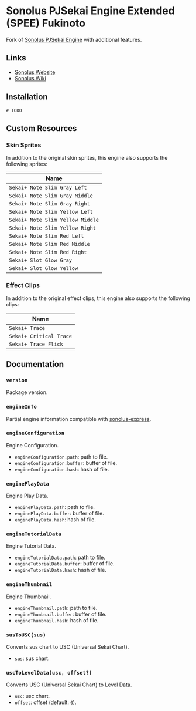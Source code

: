 # Sonolus PJSekai Engine Extended (SPEE) Fukinoto

Fork of [Sonolus PJSekai Engine](https://github.com/NonSpicyBurrito/sonolus-pjsekai-engine) with additional features.

## Links

-   [Sonolus Website](https://sonolus.com)
-   [Sonolus Wiki](https://github.com/NonSpicyBurrito/sonolus-wiki)

## Installation

```
# TODO
```

## Custom Resources

### Skin Sprites

In addition to the original skin sprites, this engine also supports the following sprites:

| Name                                     |
| ---------------------------------------- |
| `Sekai+ Note Slim Gray Left`             |
| `Sekai+ Note Slim Gray Middle`           |
| `Sekai+ Note Slim Gray Right`            |
| `Sekai+ Note Slim Yellow Left`           |
| `Sekai+ Note Slim Yellow Middle`         |
| `Sekai+ Note Slim Yellow Right`          |
| `Sekai+ Note Slim Red Left`              |
| `Sekai+ Note Slim Red Middle`            |
| `Sekai+ Note Slim Red Right`             |
| `Sekai+ Slot Glow Gray`                  |
| `Sekai+ Slot Glow Yellow`                |

### Effect Clips

In addition to the original effect clips, this engine also supports the following clips:

| Name                                     |
| ---------------------------------------- |
| `Sekai+ Trace`                           |
| `Sekai+ Critical Trace`                  |
| `Sekai+ Trace Flick`                     |

## Documentation

### `version`

Package version.

### `engineInfo`

Partial engine information compatible with [sonolus-express](https://github.com/NonSpicyBurrito/sonolus-express).

### `engineConfiguration`

Engine Configuration.

-   `engineConfiguration.path`: path to file.
-   `engineConfiguration.buffer`: buffer of file.
-   `engineConfiguration.hash`: hash of file.

### `enginePlayData`

Engine Play Data.

-   `enginePlayData.path`: path to file.
-   `enginePlayData.buffer`: buffer of file.
-   `enginePlayData.hash`: hash of file.

### `engineTutorialData`

Engine Tutorial Data.

-   `engineTutorialData.path`: path to file.
-   `engineTutorialData.buffer`: buffer of file.
-   `engineTutorialData.hash`: hash of file.

### `engineThumbnail`

Engine Thumbnail.

-   `engineThumbnail.path`: path to file.
-   `engineThumbnail.buffer`: buffer of file.
-   `engineThumbnail.hash`: hash of file.

### `susToUSC(sus)`

Converts sus chart to USC (Universal Sekai Chart).

-   `sus`: sus chart.

### `uscToLevelData(usc, offset?)`

Converts USC (Universal Sekai Chart) to Level Data.

-   `usc`: usc chart.
-   `offset`: offset (default: `0`).
